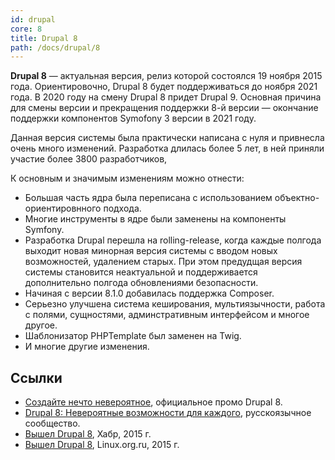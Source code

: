 ```yaml
---
id: drupal
core: 8
title: Drupal 8
path: /docs/drupal/8
---
```


**Drupal 8** — актуальная версия, релиз которой состоялся 19 ноября 2015 года. Ориентировочно, Drupal 8 будет поддерживаться до ноября 2021 года. В 2020 году на смену Drupal 8 придет Drupal 9. Основная причина для смены версии и прекращения поддержки 8-й версии — окончание поддержки компонентов Symofony 3 версии в 2021 году.

Данная версия системы была практически написана с нуля и привнесла очень много изменений. Разработка длилась более 5 лет, в ней приняли участие более 3800 разработчиков,

К основным и значимым изменениям можно отнести:

- Большая часть ядра была переписана с использованием объектно-ориентировнного подхода.
- Многие инструменты в ядре были заменены на компоненты Symfony.
- Разработка Drupal перешла на rolling-release, когда каждые полгода выходит новая минорная версия системы с вводом новых возможностей, удалением старых. При этом предудщая версия системы становится неактуальной и поддерживается дополнительно полгода обновлениями безопасности.
- Начиная с версии 8.1.0 добавилась поддержка Composer.
- Серьезно улучшена система кеширования, мультиязычности, работа с полями, сущностями, админстративным интерфейсом и многое другое.
- Шаблонизатор PHPTemplate был заменен на Twig.
- И многие другие изменения.

## Ссылки

- [Создайте нечто невероятное](https://www.drupal.org/ru/8), официальное промо Drupal 8.
- [Drupal 8: Невероятные возможности для каждого](https://dru.io/drupal-8.0), русскоязычное сообщество.
- [Вышел Drupal 8](https://habr.com/ru/post/271293/), Хабр, 2015 г.
- [Вышел Drupal 8](https://www.linux.org.ru/news/opensource/12132309), Linux.org.ru, 2015 г.
